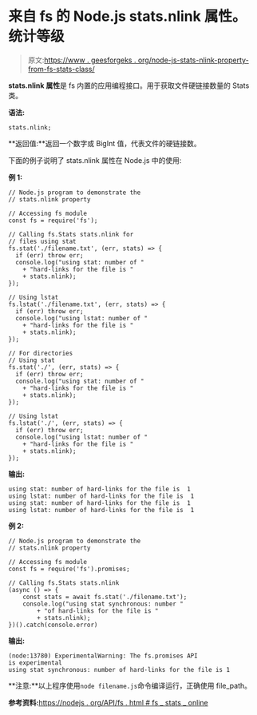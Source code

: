 # 来自 fs 的 Node.js stats.nlink 属性。统计等级

> 原文:[https://www . geesforgeks . org/node-js-stats-nlink-property-from-fs-stats-class/](https://www.geeksforgeeks.org/node-js-stats-nlink-property-from-fs-stats-class/)

**stats.nlink 属性**是 fs 内置的应用编程接口。用于获取文件硬链接数量的 Stats 类。

**语法:**

```
stats.nlink;
```

**返回值:**返回一个数字或 BigInt 值，代表文件的硬链接数。

下面的例子说明了 stats.nlink 属性在 Node.js 中的使用:

**例 1:**

```
// Node.js program to demonstrate the   
// stats.nlink property

// Accessing fs module
const fs = require('fs');

// Calling fs.Stats stats.nlink for 
// files using stat
fs.stat('./filename.txt', (err, stats) => {
  if (err) throw err;
  console.log("using stat: number of "
    + "hard-links for the file is "
    + stats.nlink);
});

// Using lstat
fs.lstat('./filename.txt', (err, stats) => {
  if (err) throw err;
  console.log("using lstat: number of "
    + "hard-links for the file is "
    + stats.nlink);
});

// For directories
// Using stat
fs.stat('./', (err, stats) => {
  if (err) throw err;
  console.log("using stat: number of "
    + "hard-links for the file is "
    + stats.nlink);
});

// Using lstat
fs.lstat('./', (err, stats) => {
  if (err) throw err;
  console.log("using lstat: number of "
    + "hard-links for the file is "
    + stats.nlink);
});
```

**输出:**

```
using stat: number of hard-links for the file is  1
using lstat: number of hard-links for the file is  1
using stat: number of hard-links for the file is  1
using lstat: number of hard-links for the file is  1

```

**例 2:**

```
// Node.js program to demonstrate the   
// stats.nlink property

// Accessing fs module
const fs = require('fs').promises;

// Calling fs.Stats stats.nlink
(async () => {
    const stats = await fs.stat('./filename.txt');
    console.log("using stat synchronous: number "
        + "of hard-links for the file is "
        + stats.nlink);
})().catch(console.error)
```

**输出:**

```
(node:13780) ExperimentalWarning: The fs.promises API 
is experimental 
using stat synchronous: number of hard-links for the file is 1
```

**注意:**以上程序使用`node filename.js`命令编译运行，正确使用 file_path。

**参考资料:**[https://nodejs . org/API/fs . html # fs _ stats _ online](https://nodejs.org/api/fs.html#fs_stats_nlink)